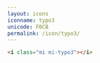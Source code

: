 ```yaml
---
layout: icons
iconname: typo3
unicode: F0CB
permalink: /icon/typo3/
---
```


``` html
<i class="mi mi-typo3"></i>
```

